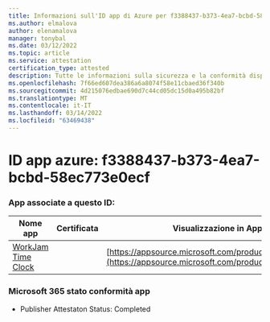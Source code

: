 ```yaml
---
title: Informazioni sull'ID app di Azure per f3388437-b373-4ea7-bcbd-58ec773e0ecf
ms.author: elmalova
author: elenamalova
manager: tonybal
ms.date: 03/12/2022
ms.topic: article
ms.service: attestation
certification_type: attested
description: Tutte le informazioni sulla sicurezza e la conformità disponibili per f3388437-b373-4ea7-bcbd-58ec773e0ecf.
ms.openlocfilehash: 7f66ed607dea386a6a8074f58e11cbaed36f340b
ms.sourcegitcommit: 4d215076edbae690d7c44cd05dc15d0a495b82bf
ms.translationtype: MT
ms.contentlocale: it-IT
ms.lasthandoff: 03/14/2022
ms.locfileid: "63469438"
---
```

# <a name="azure-app-id-f3388437-b373-4ea7-bcbd-58ec773e0ecf"></a>ID app azure: f3388437-b373-4ea7-bcbd-58ec773e0ecf


### <a name="apps-associated-with-this-id"></a>App associate a questo ID:
| **Nome app** | **Certificata** | **Visualizzazione in AppSource** |
|--------------|---------------|-----------------------|
| [WorkJam Time Clock](../forward/WA200003620) |  | [https://appsource.microsoft.com/product/office/WA200003620](https://appsource.microsoft.com/product/office/WA200003620) |

### <a name="microsoft-365-app-compliance-status"></a>Microsoft 365 stato conformità app
- Publisher Attestaton Status: Completed
